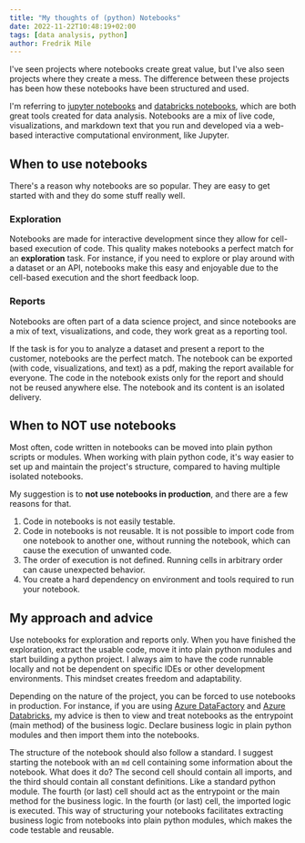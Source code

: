 ```yaml
---
title: "My thoughts of (python) Notebooks"
date: 2022-11-22T10:48:19+02:00
tags: [data analysis, python]
author: Fredrik Mile
---
```

I've seen projects where notebooks create great value, but I've also seen projects where they create a mess.
The difference between these projects has been how these notebooks have been structured and used.

I'm referring to [jupyter notebooks](https://jupyter.org/) and [databricks notebooks](https://docs.databricks.com/notebooks/index.html), which are both great tools created for data analysis.
Notebooks are a mix of live code, visualizations, and markdown text that you run and developed via a web-based interactive computational environment, like Jupyter.

## When to use notebooks

There's a reason why notebooks are so popular.
They are easy to get started with and they do some stuff really well.

### Exploration

Notebooks are made for interactive development since they allow for cell-based execution of code.
This quality makes notebooks a perfect match for an **exploration** task.
For instance, if you need to explore or play around with a dataset or an API, notebooks make this easy and enjoyable due to the cell-based execution and the short feedback loop.

### Reports

Notebooks are often part of a data science project, and since notebooks are a mix of text, visualizations, and code,  they work great as a reporting tool.

If the task is for you to analyze a dataset and present a report to the customer, notebooks are the perfect match. The notebook can be exported (with code, visualizations, and text) as a pdf, making the report available for everyone.
The code in the notebook exists only for the report and should not be reused anywhere else. The notebook and its content is an isolated delivery.

## When to NOT use notebooks

Most often, code written in notebooks can be moved into plain python scripts or modules.
When working with plain python code,  it's way easier to set up and maintain the project's structure, compared to having multiple isolated notebooks. 

My suggestion is to **not use notebooks in production**, and there are a few reasons for that.

1. Code in notebooks is not easily testable. 
1. Code in notebooks is not reusable. 
It is not possible to import code from one notebook to another one, without running the notebook, which can cause the execution of unwanted code.
1. The order of execution is not defined. Running cells in arbitrary order can cause unexpected behavior.
1. You create a hard dependency on environment and tools required to run your notebook.

## My approach and advice 

Use notebooks for exploration and reports only.
When you have finished the exploration, extract the usable code, move it into plain python modules and start building a python project.
I always aim to have the code runnable locally and not be dependent on specific IDEs or other development environments.
This mindset creates freedom and adaptability.

Depending on the nature of the project, you can be forced to use notebooks in production.
For instance, if you are using [Azure DataFactory](https://azure.microsoft.com/products/data-factory/) and [Azure Databricks](https://azure.microsoft.com/en-us/products/databricks/), my advice is then to view and treat notebooks as the entrypoint (main method) of the business logic.
Declare business logic in plain python modules and then import them into the notebooks.

The structure of the notebook should also follow a standard.
I suggest starting the notebook with an `md` cell containing some information about the notebook.
What does it do?
The second cell should contain all imports, and the third should contain all constant definitions.
Like a standard python module.
The fourth (or last) cell should act as the entrypoint or the main method for the business logic.
In the fourth (or last) cell, the imported logic is executed.
This way of structuring your notebooks facilitates extracting business logic from notebooks into plain python modules, which makes the code testable and reusable.

